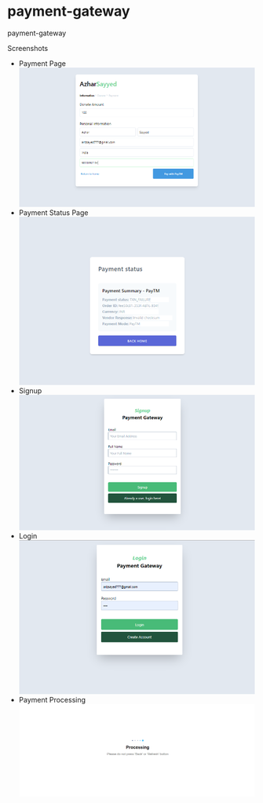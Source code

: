 # payment-gateway
payment-gateway

Screenshots
- Payment Page
![image](https://github.com/Azharsayyed5/payment-gateway/blob/main/screenshot/payment.png)
- Payment Status Page
![image](https://github.com/Azharsayyed5/payment-gateway/blob/main/screenshot/status.png)
- Signup
![image](https://github.com/Azharsayyed5/payment-gateway/blob/main/screenshot/signup.png)
- Login
![image](https://github.com/Azharsayyed5/payment-gateway/blob/main/screenshot/login.png)
- Payment Processing
![image](https://github.com/Azharsayyed5/payment-gateway/blob/main/screenshot/processing.png)

